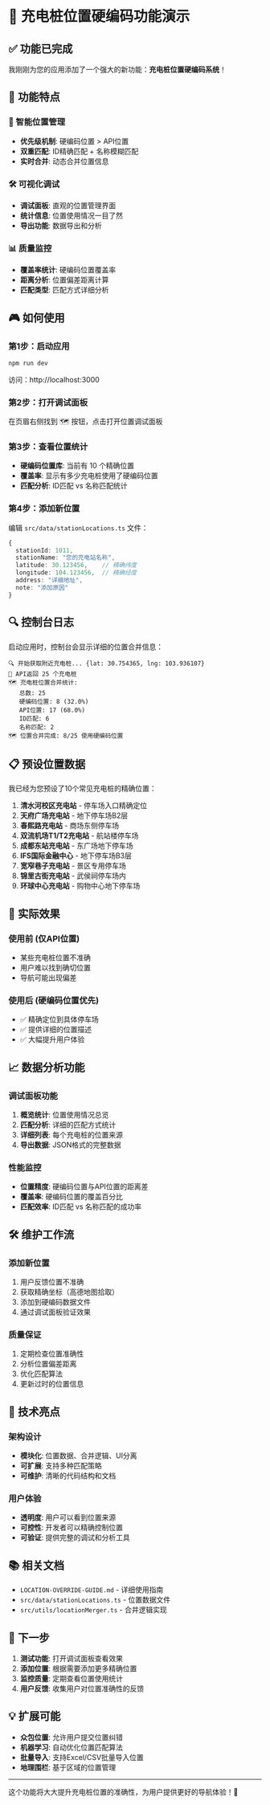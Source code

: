 # 🎯 充电桩位置硬编码功能演示

## ✅ 功能已完成

我刚刚为您的应用添加了一个强大的新功能：**充电桩位置硬编码系统**！

## 🚀 功能特点

### 📍 智能位置管理
- **优先级机制**: 硬编码位置 > API位置
- **双重匹配**: ID精确匹配 + 名称模糊匹配
- **实时合并**: 动态合并位置信息

### 🛠️ 可视化调试
- **调试面板**: 直观的位置管理界面
- **统计信息**: 位置使用情况一目了然
- **导出功能**: 数据导出和分析

### 📊 质量监控
- **覆盖率统计**: 硬编码位置覆盖率
- **距离分析**: 位置偏差距离计算
- **匹配类型**: 匹配方式详细分析

## 🎮 如何使用

### 第1步：启动应用
```bash
npm run dev
```
访问：http://localhost:3000

### 第2步：打开调试面板
在页眉右侧找到 🗺️ 按钮，点击打开位置调试面板

### 第3步：查看位置统计
- **硬编码位置库**: 当前有 10 个精确位置
- **覆盖率**: 显示有多少充电桩使用了硬编码位置
- **匹配分析**: ID匹配 vs 名称匹配统计

### 第4步：添加新位置
编辑 `src/data/stationLocations.ts` 文件：

```typescript
{
  stationId: 1011,
  stationName: "您的充电站名称",
  latitude: 30.123456,    // 精确纬度
  longitude: 104.123456,  // 精确经度
  address: "详细地址",
  note: "添加原因"
}
```

## 🔍 控制台日志

启动应用时，控制台会显示详细的位置合并信息：

```
🔍 开始获取附近充电桩... {lat: 30.754365, lng: 103.936107}
📡 API返回 25 个充电桩
🗺️ 充电桩位置合并统计:
   总数: 25
   硬编码位置: 8 (32.0%)
   API位置: 17 (68.0%)
   ID匹配: 6
   名称匹配: 2
🗺️ 位置合并完成: 8/25 使用硬编码位置
```

## 📋 预设位置数据

我已经为您预设了10个常见充电桩的精确位置：

1. **清水河校区充电站** - 停车场入口精确定位
2. **天府广场充电站** - 地下停车场B2层
3. **春熙路充电站** - 商场东侧停车场
4. **双流机场T1/T2充电站** - 航站楼停车场
5. **成都东站充电站** - 东广场地下停车场
6. **IFS国际金融中心** - 地下停车场B3层
7. **宽窄巷子充电站** - 景区专用停车场
8. **锦里古街充电站** - 武侯祠停车场内
9. **环球中心充电站** - 购物中心地下停车场

## 🎯 实际效果

### 使用前 (仅API位置)
- 某些充电桩位置不准确
- 用户难以找到确切位置
- 导航可能出现偏差

### 使用后 (硬编码位置优先)
- ✅ 精确定位到具体停车场
- ✅ 提供详细的位置描述
- ✅ 大幅提升用户体验

## 📈 数据分析功能

### 调试面板功能
1. **概览统计**: 位置使用情况总览
2. **匹配分析**: 详细的匹配方式统计
3. **详细列表**: 每个充电桩的位置来源
4. **导出数据**: JSON格式的完整数据

### 性能监控
- **位置精度**: 硬编码位置与API位置的距离差
- **覆盖率**: 硬编码位置的覆盖百分比
- **匹配效率**: ID匹配 vs 名称匹配的成功率

## 🛠️ 维护工作流

### 添加新位置
1. 用户反馈位置不准确
2. 获取精确坐标（高德地图拾取）
3. 添加到硬编码数据文件
4. 通过调试面板验证效果

### 质量保证
1. 定期检查位置准确性
2. 分析位置偏差距离
3. 优化匹配算法
4. 更新过时的位置信息

## 🎉 技术亮点

### 架构设计
- **模块化**: 位置数据、合并逻辑、UI分离
- **可扩展**: 支持多种匹配策略
- **可维护**: 清晰的代码结构和文档

### 用户体验
- **透明度**: 用户可以看到位置来源
- **可控性**: 开发者可以精确控制位置
- **可验证**: 提供完整的调试和分析工具

## 📚 相关文档

- `LOCATION-OVERRIDE-GUIDE.md` - 详细使用指南
- `src/data/stationLocations.ts` - 位置数据文件
- `src/utils/locationMerger.ts` - 合并逻辑实现

## 🚀 下一步

1. **测试功能**: 打开调试面板查看效果
2. **添加位置**: 根据需要添加更多精确位置
3. **监控质量**: 定期查看位置使用统计
4. **用户反馈**: 收集用户对位置准确性的反馈

## 💡 扩展可能

- **众包位置**: 允许用户提交位置纠错
- **机器学习**: 自动优化位置匹配算法
- **批量导入**: 支持Excel/CSV批量导入位置
- **地理围栏**: 基于区域的位置管理

---

这个功能将大大提升充电桩位置的准确性，为用户提供更好的导航体验！🎯
